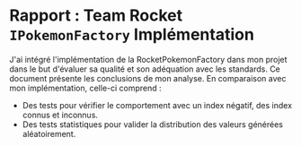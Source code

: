 # Rapport : Team Rocket `IPokemonFactory` Implémentation

J'ai intégré l'implémentation de la RocketPokemonFactory dans mon projet dans le but d'évaluer sa qualité et son adéquation avec les standards. Ce document présente les conclusions de mon analyse. En comparaison avec mon implémentation, celle-ci comprend :

- Des tests pour vérifier le comportement avec un index négatif, des index connus et inconnus.
- Des tests statistiques pour valider la distribution des valeurs générées aléatoirement.

